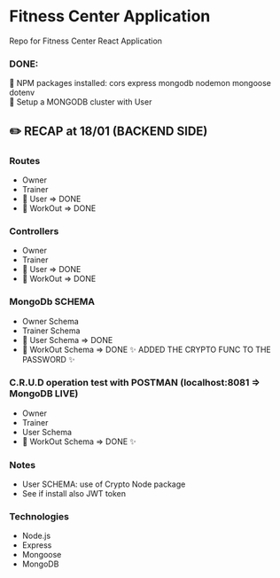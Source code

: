 # Fitness Center Application
Repo for Fitness Center React Application
### DONE:
📌 NPM packages installed: cors express mongodb nodemon mongoose dotenv\
📌 Setup a MONGODB cluster with User

## ✏️ RECAP at 18/01 (BACKEND SIDE)
###  Routes
 * Owner
 * Trainer
 * 📌 User  => DONE
 * 📌 WorkOut  => DONE
### Controllers
 * Owner
 * Trainer
 * 📌 User  => DONE
 * 📌 WorkOut  => DONE
### MongoDb SCHEMA
 * Owner Schema
 * Trainer Schema
 * 📌 User Schema => DONE
 * 📌 WorkOut Schema => DONE ✨ ADDED THE CRYPTO FUNC TO THE PASSWORD ✨
### C.R.U.D operation test with POSTMAN (localhost:8081 => MongoDB LIVE)
 * Owner
 * Trainer
 * User Schema
 * 📌 WorkOut Schema => DONE ✨
### Notes
* User SCHEMA: use of Crypto Node package
* See if install also JWT token

### Technologies
* Node.js
* Express
* Mongoose
* MongoDB
